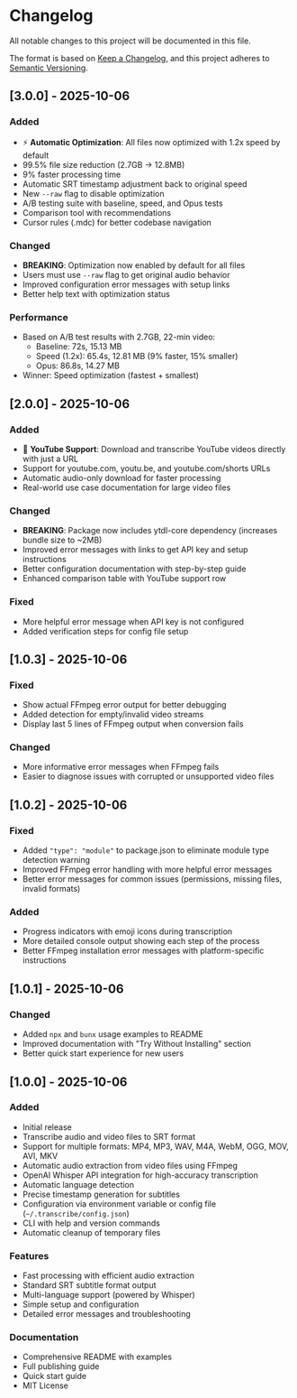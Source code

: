 # Changelog

All notable changes to this project will be documented in this file.

The format is based on [Keep a Changelog](https://keepachangelog.com/en/1.0.0/),
and this project adheres to [Semantic Versioning](https://semver.org/spec/v2.0.0.html).

## [3.0.0] - 2025-10-06

### Added
- ⚡ **Automatic Optimization**: All files now optimized with 1.2x speed by default
- 99.5% file size reduction (2.7GB → 12.8MB)
- 9% faster processing time
- Automatic SRT timestamp adjustment back to original speed
- New `--raw` flag to disable optimization
- A/B testing suite with baseline, speed, and Opus tests
- Comparison tool with recommendations
- Cursor rules (.mdc) for better codebase navigation

### Changed
- **BREAKING**: Optimization now enabled by default for all files
- Users must use `--raw` flag to get original audio behavior
- Improved configuration error messages with setup links
- Better help text with optimization status

### Performance
- Based on A/B test results with 2.7GB, 22-min video:
  - Baseline: 72s, 15.13 MB
  - Speed (1.2x): 65.4s, 12.81 MB (9% faster, 15% smaller)
  - Opus: 86.8s, 14.27 MB
- Winner: Speed optimization (fastest + smallest)

## [2.0.0] - 2025-10-06

### Added
- 🎥 **YouTube Support**: Download and transcribe YouTube videos directly with just a URL
- Support for youtube.com, youtu.be, and youtube.com/shorts URLs
- Automatic audio-only download for faster processing
- Real-world use case documentation for large video files

### Changed
- **BREAKING**: Package now includes ytdl-core dependency (increases bundle size to ~2MB)
- Improved error messages with links to get API key and setup instructions
- Better configuration documentation with step-by-step guide
- Enhanced comparison table with YouTube support row

### Fixed
- More helpful error message when API key is not configured
- Added verification steps for config file setup

## [1.0.3] - 2025-10-06

### Fixed
- Show actual FFmpeg error output for better debugging
- Added detection for empty/invalid video streams
- Display last 5 lines of FFmpeg output when conversion fails

### Changed
- More informative error messages when FFmpeg fails
- Easier to diagnose issues with corrupted or unsupported video files

## [1.0.2] - 2025-10-06

### Fixed
- Added `"type": "module"` to package.json to eliminate module type detection warning
- Improved FFmpeg error handling with more helpful error messages
- Better error messages for common issues (permissions, missing files, invalid formats)

### Added
- Progress indicators with emoji icons during transcription
- More detailed console output showing each step of the process
- Better FFmpeg installation error messages with platform-specific instructions

## [1.0.1] - 2025-10-06

### Changed
- Added `npx` and `bunx` usage examples to README
- Improved documentation with "Try Without Installing" section
- Better quick start experience for new users

## [1.0.0] - 2025-10-06

### Added
- Initial release
- Transcribe audio and video files to SRT format
- Support for multiple formats: MP4, MP3, WAV, M4A, WebM, OGG, MOV, AVI, MKV
- Automatic audio extraction from video files using FFmpeg
- OpenAI Whisper API integration for high-accuracy transcription
- Automatic language detection
- Precise timestamp generation for subtitles
- Configuration via environment variable or config file (`~/.transcribe/config.json`)
- CLI with help and version commands
- Automatic cleanup of temporary files

### Features
- Fast processing with efficient audio extraction
- Standard SRT subtitle format output
- Multi-language support (powered by Whisper)
- Simple setup and configuration
- Detailed error messages and troubleshooting

### Documentation
- Comprehensive README with examples
- Full publishing guide
- Quick start guide
- MIT License

